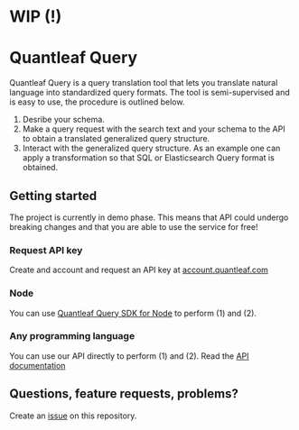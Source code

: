 # WIP (!)

# Quantleaf Query
Quantleaf Query is a query translation tool that lets you translate natural language into standardized query formats. The tool is semi-supervised and is easy to use, the procedure is outlined below. 

1. Desribe your schema.
2. Make a query request with the search text and your schema to the API to obtain a translated generalized query structure. 
3. Interact with the generalized query structure. As an example one can apply a transformation so that SQL or Elasticsearch Query format is obtained. 

## Getting started
The project is currently in demo phase. This means that API could undergo breaking changes and that you are able to use the service for free!

### Request API key
Create and account and request an API key at [account.quantleaf.com](https://account.quantleaf.com)

### Node
You can use [Quantleaf Query SDK for Node](https://github.com/quantleaf/query-sdk-node) to perform (1) and (2).

### Any programming language
You can use our API directly to perform (1) and (2). 
Read the [API documentation](API.md)


## Questions, feature requests, problems? 
Create an [issue](https://github.com/quantleaf/query/issues) on this repository.
